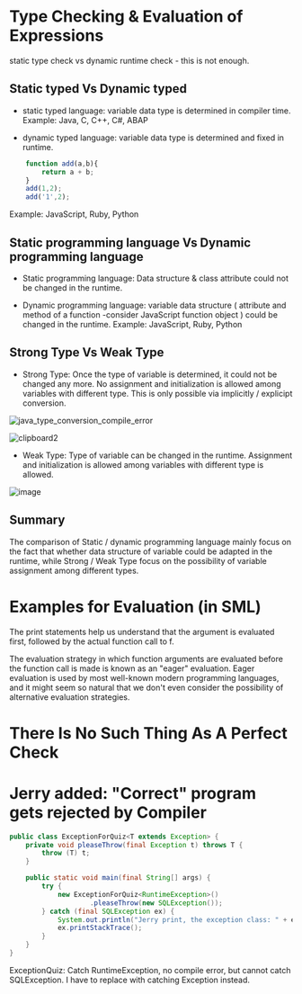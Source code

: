 # Type Checking & Evaluation of Expressions

static type check vs dynamic runtime check - this is not enough.

## Static typed Vs Dynamic typed

* static typed language: variable data type is determined in compiler time.
Example: Java, C, C++, C#, ABAP

* dynamic typed language: variable data type is determined and fixed in runtime.
```JavaScript
	function add(a,b){
		return a + b;
	}
	add(1,2);
	add('1',2);
```
Example: JavaScript, Ruby, Python

## Static programming language Vs Dynamic programming language
* Static programming language: Data structure & class attribute could not be changed in the runtime.

* Dynamic programming language: variable data structure ( attribute and method of a function -consider JavaScript function object ) could be changed in the runtime. 
Example: JavaScript, Ruby, Python

## Strong Type Vs Weak Type

* Strong Type: Once the type of variable is determined, it could not be changed any more. No assignment and initialization is allowed among variables with different type. This is only possible via implicitly / explicipt conversion. 

![java_type_conversion_compile_error](https://cloud.githubusercontent.com/assets/5669954/24578002/6f01916c-170a-11e7-95d7-f91a73b506f2.png)

![clipboard2](https://cloud.githubusercontent.com/assets/5669954/23824111/bddc06ba-06ab-11e7-844e-5b7aed948b57.png)

* Weak Type: Type of variable can be changed in the runtime. Assignment and initialization is allowed among variables with different type is allowed. 

![image](https://cloud.githubusercontent.com/assets/5669954/23824144/21345b86-06ac-11e7-9b0b-410a25b3015b.png)

## Summary

The comparison of Static / dynamic programming language mainly focus on the fact that whether data structure of variable could be adapted in the runtime, while Strong / Weak Type focus on the possibility of variable assignment among different types.

# Examples for Evaluation (in SML)

The print statements help us understand that the argument is evaluated first, followed by the actual function call to f.

The evaluation strategy in which function arguments are evaluated before the function call is made is known as an "eager" evaluation. Eager evaluation is used by most well-known modern programming languages, and it might seem so natural that we don't even consider the possibility of alternative evaluation strategies.

# There Is No Such Thing As A Perfect Check

# Jerry added: "Correct" program gets rejected by Compiler

```Java
public class ExceptionForQuiz<T extends Exception> {
	private void pleaseThrow(final Exception t) throws T {
		throw (T) t;
	}

	public static void main(final String[] args) {
		try {
			new ExceptionForQuiz<RuntimeException>()
					.pleaseThrow(new SQLException());
		} catch (final SQLException ex) {
			System.out.println("Jerry print, the exception class: " + ex.getClass().getSimpleName());			
			ex.printStackTrace();
		}
	}
}
```
ExceptionQuiz: Catch RuntimeException, no compile error, but cannot catch SQLException. I have to replace with catching Exception instead.